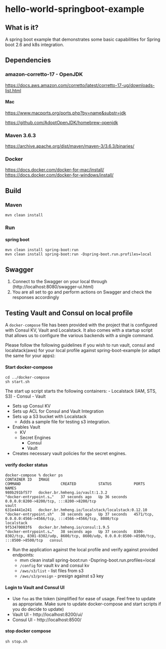 # hello-world-springboot-example

## What is it?

A spring boot example that demonstrates some basic capabilities for Spring boot 2.6 and k8s integration.

## Dependencies

### amazon-corretto-17 - OpenJDK
https://docs.aws.amazon.com/corretto/latest/corretto-17-ug/downloads-list.html

#### Mac
https://www.macports.org/ports.php?by=name&substr=jdk

https://github.com/AdoptOpenJDK/homebrew-openjdk


### Maven 3.6.3
https://archive.apache.org/dist/maven/maven-3/3.6.3/binaries/

### Docker
https://docs.docker.com/docker-for-mac/install/
https://docs.docker.com/docker-for-windows/install/

## Build

### Maven

```
mvn clean install
```

### Run

#### spring boot
```
mvn clean install spring-boot:run
mvn clean install spring-boot:run -Dspring-boot.run.profiles=local
```


## Swagger
1. Connect to the Swagger on your local through (http://localhost:8080/swagger-ui.html)
3. You are all set to go and perform actions on Swagger and check the responses accordingly


## Testing Vault and Consul on local profile

A `docker-compose` file has been provided with the project that is configured with Consul KV, Vault and Localstack. It also comes with a startup script that allows us to configure the various backends with a single command. 

Please follow the following guidelines if you wish to run vault, consul and localstack(aws) for your local profile against spring-boot-example (or adapt the same for your apps):

#### Start docker-compose

```
cd ../docker-compose
sh start.sh
```

The start up script starts the following containers:
    - Localstack (IAM, STS, S3)
    - Consul
    - Vault
  - Sets up Consul KV
  - Sets up ACL for Consul and Vault Integration
  - Sets up a S3 bucket with Localstack
    - Adds a sample file for testing s3 integration.
  - Enables Vault 
    - KV
    - Secret Engines
      - Consul
      - Vault
  - Creates necessary vault policies for the secret engines.

#### verify docker status


```
docker-compose % docker ps
CONTAINER ID   IMAGE                                               COMMAND                  CREATED          STATUS          PORTS                                                                                         NAMES
980b291bf577   docker.br.hmheng.io/vault:1.3.2                     "docker-entrypoint.s…"   37 seconds ago   Up 36 seconds   0.0.0.0:8200->8200/tcp, :::8200->8200/tcp                                                     vault
631e4441e241   docker.br.hmheng.io/localstack/localstack:0.12.10   "docker-entrypoint.sh"   38 seconds ago   Up 37 seconds   4571/tcp, 0.0.0.0:4566->4566/tcp, :::4566->4566/tcp, 8080/tcp                                 localstack
9f53470003f6   docker.br.hmheng.io/consul:1.9.5                    "docker-entrypoint.s…"   38 seconds ago   Up 37 seconds   8300-8302/tcp, 8301-8302/udp, 8600/tcp, 8600/udp, 0.0.0.0:8500->8500/tcp, :::8500->8500/tcp   consul
```

- Run the application against the local profile and verify against provided endpoints:
  - mvn clean install spring-boot:run -Dspring-boot.run.profiles=local
  - `/config` for vault kv and consul kv
  - `/aws/s3/list` - list files from s3
  - `/aws/s3/presign` - presign against s3 key

#### Login to Vault and Consul UI
  - Use `foo` as the token (simplified for ease of usage. Feel free to update as appropriate. Make sure to update docker-compose and start scripts if you do decide to update)
  - Vault UI - http://localhost:8200/ui/
  - Consul UI - http://localhost:8500/


#### stop docker compose
```
sh stop.sh
```
